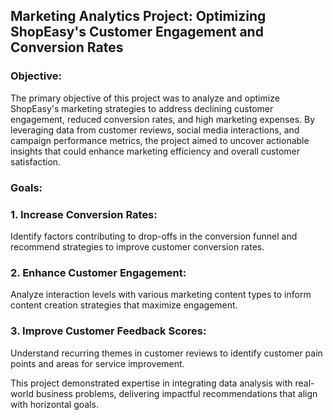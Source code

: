 ## Marketing Analytics Project: Optimizing ShopEasy's Customer Engagement and Conversion Rates

### Objective:
The primary objective of this project was to analyze and optimize ShopEasy's marketing strategies to address declining customer engagement, reduced conversion rates, and high marketing expenses. By leveraging data from customer reviews, social media interactions, and campaign performance metrics, the project aimed to uncover actionable insights that could enhance marketing efficiency and overall customer satisfaction.

### Goals:

### 1. Increase Conversion Rates:
Identify factors contributing to drop-offs in the conversion funnel and recommend strategies to improve customer conversion rates.

### 2. Enhance Customer Engagement:
Analyze interaction levels with various marketing content types to inform content creation strategies that maximize engagement.

### 3. Improve Customer Feedback Scores:
Understand recurring themes in customer reviews to identify customer pain points and areas for service improvement.

This project demonstrated expertise in integrating data analysis with real-world business problems, delivering impactful recommendations that align with horizontal goals.
